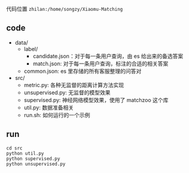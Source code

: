 代码位置 `zhilan:/home/songzy/Xiaomu-Matching`

## code

* data/
  * label/
    * candidate.json：对于每一条用户查询，由 es 给出来的备选答案
    * match.json: 对于每一条用户查询，标注的合适的相关答案
  * common.json: es 里存储的所有客服整理的问答对
* src/
  * metric.py: 各种无监督的距离计算方法实现
  * unsupervised.py: 无监督的模型效果
  * supervised.py: 神经网络模型效果，使用了 matchzoo 这个库
  * util.py: 数据准备相关
  * run.sh: 如何运行的一个示例

## run

```
cd src
python util.py
python supervised.py
python unsupervised.py
```